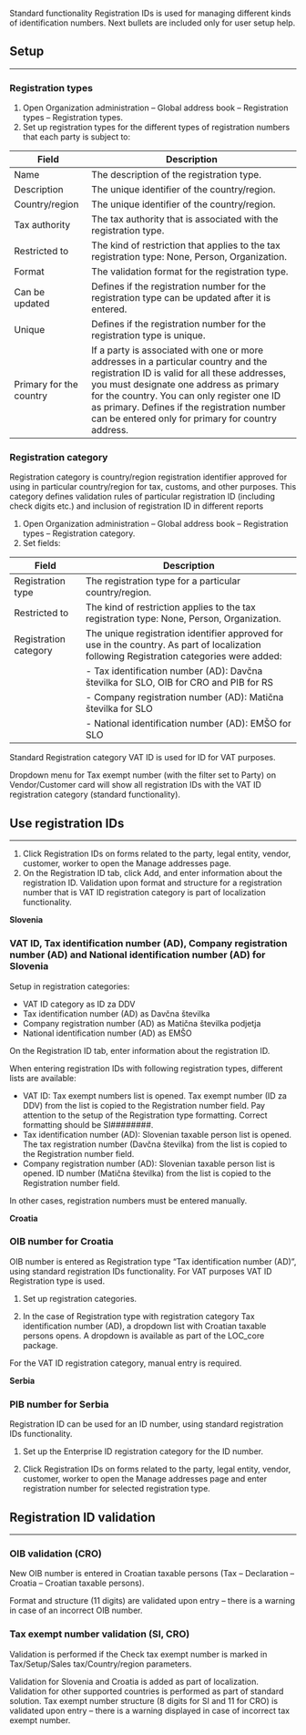 Standard functionality Registration IDs is used for managing different kinds of identification numbers. Next bullets are included only for user setup help.  

## **Setup**
----

### Registration types 

1. Open Organization administration – Global address book – Registration types – Registration types.
2. Set up registration types for the different types of registration numbers that each party is subject to:


| **Field** | **Description** |
|--|--|
|Name  | The description of the registration type. |
|Description  | The unique identifier of the country/region. |
|Country/region |The unique identifier of the country/region.  |
|Tax authority  | The tax authority that is associated with the registration type.  |
|Restricted to  |The kind of restriction that applies to the tax registration type: None, Person, Organization.  |
|Format |The validation format for the registration type.  |
|Can be updated  |Defines if the registration number for the registration type can be updated after it is entered.  |
|Unique  |Defines if the registration number for the registration type is unique.  |
|Primary for the country  |If a party is associated with one or more addresses in a particular country and the registration ID is valid for all these addresses, you must designate one address as primary for the country. You can only register one ID as primary. Defines if the registration number can be entered only for primary for country address.   |


  ### Registration category 

Registration category is country/region registration identifier approved for using in particular country/region for tax, customs, and other purposes. This category defines validation rules of particular registration ID (including check digits etc.) and inclusion of registration ID in different reports

1. Open Organization administration – Global address book – Registration types – Registration category.
2. Set fields:


| **Field** | **Description** |
|--|--|
|Registration type  |The registration type for a particular country/region.  |
|Restricted to |The kind of restriction applies to the tax registration type: None, Person, Organization.  |
|Registration category  |The unique registration identifier approved for use in the country. As part of localization following Registration categories were added:  |
|| - Tax identification number (AD): Davčna številka for SLO, OIB for CRO and PIB for RS|
|| - Company registration number (AD): Matična številka for SLO|
|| - National identification number (AD): EMŠO for SLO|

Standard Registration category VAT ID is used for ID for VAT purposes. 

Dropdown menu for Tax exempt number (with the filter set to Party) on Vendor/Customer card will show all registration IDs with the VAT ID registration category (standard functionality). 

## **Use registration IDs** 
----

1. Click Registration IDs on forms related to the party, legal entity, vendor, customer, worker to open the Manage addresses page.  
2. On the Registration ID tab, click Add, and enter information about the registration ID. Validation upon format and structure for a registration number that is VAT ID registration category is part of localization functionality. 

**Slovenia** 

### VAT ID, Tax identification number (AD), Company registration number (AD) and National identification number (AD) for Slovenia 

Setup in registration categories:  
   - VAT ID category as ID za DDV 
   - Tax identification number (AD) as Davčna številka 
   - Company registration number (AD) as Matična številka podjetja 
   - National identification number (AD) as EMŠO  

On the Registration ID tab, enter information about the registration ID. 

When entering registration IDs with following registration types, different lists are available:

   - VAT ID: Tax exempt numbers list is opened. Tax exempt number (ID za DDV) from the list is copied to the Registration number field. Pay attention to the setup of the Registration type formatting. Correct formatting should be SI########.  
   - Tax identification number (AD): Slovenian taxable person list is opened. The tax registration number (Davčna številka) from the list is copied to the Registration number field. 
   - Company registration number (AD): Slovenian taxable person list is opened. ID number (Matična številka) from the list is copied to the Registration number field.  

In other cases, registration numbers must be entered manually. 


**Croatia**

### OIB number for Croatia 

OIB number is entered as Registration type “Tax identification number (AD)”, using standard registration IDs functionality. For VAT purposes VAT ID Registration type is used.  

1. Set up registration categories. 

2. In the case of Registration type with registration category Tax identification number (AD), a dropdown list with Croatian taxable persons opens. A dropdown is available as part of the LOC_core package.  

For the VAT ID registration category, manual entry is required.  

**Serbia**

### PIB number for Serbia 

Registration ID can be used for an ID number, using standard registration IDs functionality. 

1. Set up the Enterprise ID registration category for the ID number. 

2. Click Registration IDs on forms related to the party, legal entity, vendor, customer, worker to open the Manage addresses page and enter registration number for selected registration type. 

## **Registration ID validation** 
----

### OIB validation (CRO) 

New OIB number is entered in Croatian taxable persons (Tax – Declaration – Croatia – Croatian taxable persons). 

Format and structure (11 digits) are validated upon entry – there is a warning in case of an incorrect OIB number. 

### Tax exempt number validation (SI, CRO) 

Validation is performed if the Check tax exempt number is marked in Tax/Setup/Sales tax/Country/region parameters.  

Validation for Slovenia and Croatia is added as part of localization. Validation for other supported countries is performed as part of standard solution. Tax exempt number structure (8 digits for SI and 11 for CRO) is validated upon entry – there is a warning displayed in case of incorrect tax exempt number.    